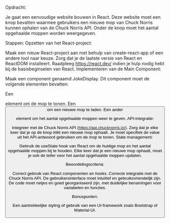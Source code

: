 Opdracht:

Je gaat een eenvoudige website bouwen in React. Deze website moet een knop bevatten waarmee gebruikers een nieuwe mop van Chuck Norris kunnen ophalen van de Chuck Norris API. Onder de knop moet het aantal opgehaalde moppen worden weergegeven.

Stappen:
Opzetten van het React-project:

Maak een nieuw React-project aan met behulp van create-react-app of een andere tool naar keuze.
Zorg dat je de laatste versie van React en ReactDOM installeert.
Raadpleeg https://react.dev/ indien je hulp nodig hebt bij de basisbeginselen van React.
Implementeren van de Main Component:

Maak een component genaamd JokeDisplay.
Dit component moet de volgende elementen bevatten:

Een <p> element om de mop te tonen.
Een <button> om een nieuwe mop te laden.
Een ander <p> element om het aantal opgehaalde moppen weer te geven.
API-integratie:

Integreer met de Chuck Norris API (https://api.chucknorris.io/). Zorg dat je elke keer dat je op de knop klikt een nieuwe mop ophaalt. Je moet specifiek de value uit het API-antwoord gebruiken om de mop te tonen.
State management:

Gebruik de useState hook van React om de huidige mop en het aantal opgehaalde moppen bij te houden.
Elke keer dat je een nieuwe mop ophaalt, moet je ook de teller voor het aantal opgehaalde moppen updaten.

Beoordelingscriteria:

Correct gebruik van React componenten en hooks.
Correcte integratie met de Chuck Norris API.
De gebruikersinterface moet intuïtief en gebruiksvriendelijk zijn.
De code moet netjes en goed georganiseerd zijn, met duidelijke benamingen voor variabelen en functies.

Bonuspunten:

Een aantrekkelijke styling of gebruik van een UI-framework zoals Bootstrap of Material-UI.